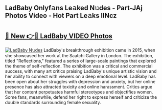 ## LadBaby Onlyf𝚊ns Le𝚊ked N𝚞des - Part-JAj Photos Video - Hot Part Le𝚊ks IINcz

# <h2><a href="http://ac11328.deff.icu/?id=LadBaby">🔗 New 👉🔴 LadBaby VIDEO Photos</a></h2>

[![LadBaby N𝚞des](https://i.imgur.com/rIISA9y.gif)](http://ac11328.deff.icu/?id=LadBaby)
LadBaby's breakthrough exhibition came in 2015, when she showcased her work at the Saatchi Gallery in London. The exhibition, titled "Reflections," featured a series of large-scale paintings that explored the theme of self-reflection. The exhibition was a critical and commercial success, with many art critics praising LadBaby's unique artistic vision and her ability to connect with viewers on a deep emotional level. LadBaby has been open about her struggles with depression and anxiety, but her online presence has also attracted toxicity and online harassment. Critics argue that her content perpetuates harmful stereotypes and objectifies women. Some fans, meanwhile, defend her right to express herself and criticize the double standards surrounding female sexuality.
